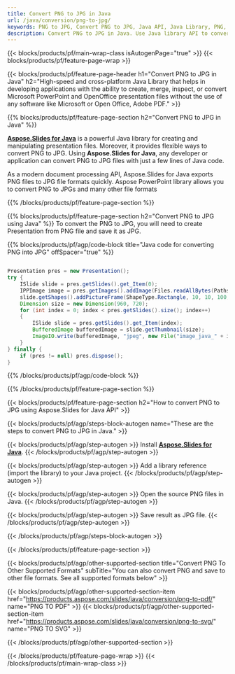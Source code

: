 ```yaml
---
title: Convert PNG to JPG in Java
url: /java/conversion/png-to-jpg/
keywords: PNG to JPG, Convert PNG to JPG, Java API, Java Library, PNG, JPG
description: Convert PNG to JPG in Java. Use Java library API to convert PNG files to JPGs
---
```


{{< blocks/products/pf/main-wrap-class isAutogenPage="true" >}}
{{< blocks/products/pf/feature-page-wrap >}}

{{< blocks/products/pf/feature-page-header h1="Convert PNG to JPG in Java" h2="High-speed and cross-platform Java Library that helps in developing applications with the ability to create, merge, inspect, or convert Microsoft PowerPoint and OpenOffice presentation files without the use of any software like Microsoft or Open Office, Adobe PDF." >}}

{{% blocks/products/pf/feature-page-section h2="Convert PNG to JPG in Java" %}}

[**Aspose.Slides for Java**](https://products.aspose.com/slides/java/) is a powerful Java library for creating and manipulating presentation files. Moreover, it provides flexible ways to convert PNG to JPG. Using **Aspose.Slides for Java**, any developer or application can convert PNG to JPG files with just a few lines of Java code.

As a modern document processing API, Aspose.Slides for Java exports PNG files to JPG file formats quickly. Aspose PowerPoint library allows you to convert PNG to JPGs and many other file formats

{{% /blocks/products/pf/feature-page-section %}}

{{% blocks/products/pf/feature-page-section  h2="Convert PNG to JPG using Java" %}}
To convert the PNG to JPG, you will need to create Presentation from PNG file and save it as JPG.

{{% blocks/products/pf/agp/code-block title="Java code for converting PNG into JPG" offSpacer="true" %}}

```java

Presentation pres = new Presentation();
try {
    ISlide slide = pres.getSlides().get_Item(0);
	IPPImage image = pres.getImages().addImage(Files.readAllBytes(Paths.get("image.png")));
	slide.getShapes().addPictureFrame(ShapeType.Rectangle, 10, 10, 100, 100, image);
    Dimension size = new Dimension(960, 720);
    for (int index = 0; index < pres.getSlides().size(); index++)
    {
        ISlide slide = pres.getSlides().get_Item(index);
        BufferedImage bufferedImage = slide.getThumbnail(size);
        ImageIO.write(bufferedImage, "jpeg", new File("image_java_" + index + ".jpg"));
    }
} finally {
    if (pres != null) pres.dispose();
}
```


{{% /blocks/products/pf/agp/code-block %}}

{{% /blocks/products/pf/feature-page-section %}}

{{< blocks/products/pf/feature-page-section  h2="How to convert PNG to JPG using Aspose.Slides for Java API" >}}

{{< blocks/products/pf/agp/steps-block-autogen name="These are the steps to convert PNG to JPG in Java." >}}

{{< blocks/products/pf/agp/step-autogen >}}
Install [**Aspose.Slides for Java**](https://products.aspose.com/slides/java/).
{{< /blocks/products/pf/agp/step-autogen >}}

{{< blocks/products/pf/agp/step-autogen >}}
Add a library reference (import the library) to your Java project.
{{< /blocks/products/pf/agp/step-autogen >}}

{{< blocks/products/pf/agp/step-autogen >}}
Open the source PNG files in Java.
{{< /blocks/products/pf/agp/step-autogen >}}

{{< blocks/products/pf/agp/step-autogen >}}
Save result as JPG file.
{{< /blocks/products/pf/agp/step-autogen >}}

{{< /blocks/products/pf/agp/steps-block-autogen >}}

{{< /blocks/products/pf/feature-page-section >}}

{{< blocks/products/pf/agp/other-supported-section title="Convert PNG To Other Supported Formats" subTitle="You can also convert PNG and save to other file formats. See all supported formats below" >}}

{{< blocks/products/pf/agp/other-supported-section-item href="https://products.aspose.com/slides/java/conversion/png-to-pdf/" name="PNG TO PDF" >}}
{{< blocks/products/pf/agp/other-supported-section-item href="https://products.aspose.com/slides/java/conversion/png-to-svg/" name="PNG TO SVG" >}}


{{< /blocks/products/pf/agp/other-supported-section >}}

{{< /blocks/products/pf/feature-page-wrap >}}
{{< /blocks/products/pf/main-wrap-class >}}